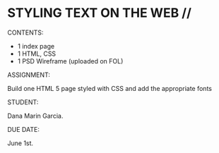 # STYLING TEXT ON THE WEB //

CONTENTS:
- 1 index page
- 1 HTML, CSS
- 1 PSD Wireframe (uploaded on FOL)


ASSIGNMENT:

Build one HTML 5 page styled with CSS and add the appropriate fonts

STUDENT:

Dana Marin Garcia.

DUE DATE:

June 1st.
